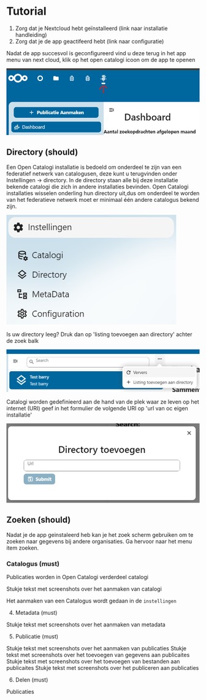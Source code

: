 # Tutorial

1. Zorg dat je Nextcloud hebt geïnstalleerd (link naar installatie handleiding)
2. Zorg dat je de app geactifeerd hebt (link naar configuratie)

Nadat de app succesvol is geconfigureerd vind u deze terug in het app menu van next cloud, klik op het open catalogi icoon om de app te openen

![alt text](.gitbook/assets/nc_app_menu.png)

## Directory (should)

Een Open Catalogi installatie is bedoeld om onderdeel te zijn van een federatief netwerk van catalogusen, deze kunt u terugvinden onder Instellingen -> directory. In de directory staan alle bij deze installatie bekende catalogi die zich in andere installaties bevinden. Open Catalogi installaties wisselen onderling hun directory uit,dus om onderdeel te worden van het federatieve netwerk moet er minimaal één andere catalogus bekend zijn.

![alt text](image.png)

Is uw directory leeg? Druk dan op 'listing toevoegen aan directory' achter de zoek balk 

![alt text](image-1.png)

Catalogi worden gedefinieerd aan de hand van de plek waar ze leven op het internet (URI) geef in het formulier de volgende URI op 'url van oc eigen installatie'

![alt text](image-2.png)

## Zoeken (should)

Nadat je de app geinstaleerd heb kan je het zoek scherm gebruiken om te zoeken naar gegevens bij andere organisaties. Ga hervoor naar het menu item zoeken. 

### Catalogus (must)

Publicaties worden in Open Catalogi verderdeel catalogi

Stukje tekst met screenshots over het aanmaken van catalogi

Het aanmaken van een Catalogus wordt gedaan in de `instellingen`


4. Metadata (must)

Stukje tekst met screenshots over het aanmaken van metadata

5. Publicatie (must)

Stukje tekst met screenshots over het aanmaken van publicaties
Stukje tekst met screenshots over het toevoegen van gegevens aan publicaites
Stukje tekst met screenshots over het toevoegen van bestanden aan publicaites
Stukje tekst met screenshots over het publiceren aan publicaties

6. Delen (must)

Publicaties 
